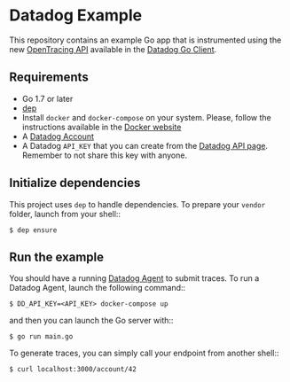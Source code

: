 # Datadog Example

This repository contains an example Go app that is instrumented using the new
[OpenTracing API][1] available in the [Datadog Go Client][2].

## Requirements

* Go 1.7 or later
* [dep](https://github.com/golang/dep)
* Install ``docker`` and ``docker-compose`` on your system. Please, follow the instructions available
  in the [Docker website](https://www.docker.com/community-edition)
* A [Datadog Account](https://app.datadoghq.com/signup)
* A Datadog ``API_KEY`` that you can create from the [Datadog API page](https://app.datadoghq.com/account/settings#api).
  Remember to not share this key with anyone.

## Initialize dependencies

This project uses `dep` to handle dependencies. To prepare your `vendor` folder,
launch from your shell::

    $ dep ensure

## Run the example

You should have a running [Datadog Agent](https://github.com/DataDog/dd-agent) to submit traces.
To run a Datadog Agent, launch the following command::

    $ DD_API_KEY=<API_KEY> docker-compose up

and then you can launch the Go server with::

    $ go run main.go

To generate traces, you can simply call your endpoint from another shell::

    $ curl localhost:3000/account/42

[1]: https://github.com/opentracing/opentracing-go
[2]: https://github.com/DataDog/dd-trace-go
